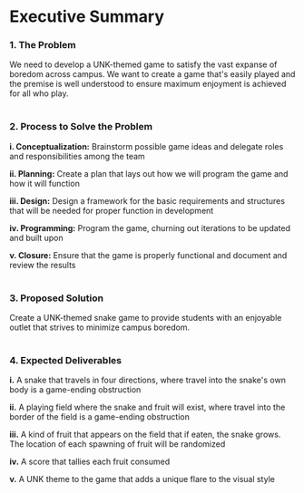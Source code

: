 # Executive Summary
### 1. The Problem

We need to develop a UNK-themed game to satisfy the vast expanse of boredom across campus. We want to create a game that's easily played and the premise is well understood to ensure maximum enjoyment is achieved for all who play.
<br>
<br>
### 2. Process to Solve the Problem
**i. Conceptualization:** Brainstorm possible game ideas and delegate roles and responsibilities among the team

**ii. Planning:** Create a plan that lays out how we will program the game and how it will function

**iii. Design:** Design a framework for the basic requirements and structures that will be needed for proper function in development

**iv. Programming:** Program the game, churning out iterations to be updated and built upon

**v. Closure:** Ensure that the game is properly functional and document and review the results
<br>
<br>
### 3. Proposed Solution

Create a UNK-themed snake game to provide students with an enjoyable outlet that strives to minimize campus boredom.
<br>
<br>
### 4. Expected Deliverables

**i.** A snake that travels in four directions, where travel into the snake's own body is a game-ending obstruction

**ii.** A playing field where the snake and fruit will exist, where travel into the border of the field is a game-ending obstruction

**iii.** A kind of fruit that appears on the field that if eaten, the snake grows. The location of each spawning of fruit will be randomized

**iv.** A score that tallies each fruit consumed

**v.** A UNK theme to the game that adds a unique flare to the visual style
